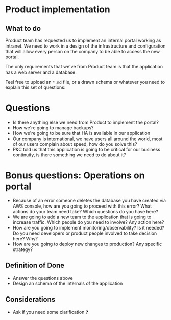 # Product implementation

## What to do
Product team has requested us to implement an internal portal working as intranet.  We need to work in a design of the infrastructure and configuration that will allow every person on the company to be able to access the new portal.

The only requirements that we've from Product team is that the application has a web server and a database.

Feel free to upload an `*.md` file, or a drawn schema or whatever you need to explain this set of questions:

# Questions

* Is there anything else we need from Product to implement the portal?
* How we're going to manage backups?
* How we're going to be sure that HA is available in our application
* Our company is international, we have users all around the world, most of our users complain about speed, how do you solve this?
* P&C told us that this application is going to be critical for our business continuity, is there something we need to do about it?

# Bonus questions: Operations on portal

* Because of an error someone deletes the database you have created via AWS console, how are you going to proceed with this error? What actions do your team need take? Which questions do you have here?
* We are going to add a new team to the application that is going to increase traffic. Which people do you need to involve? Any action here?
* How are you going to implement monitoring/observability? Is it needed? Do you need developers or product people involved to take decision here? Why?
* How are you going to deploy new changes to production? Any specific strategy?

## Definition of Done

* Answer the questions above
* Design an schema of the internals of the application

## Considerations

* Ask if you need some clarification ❓
